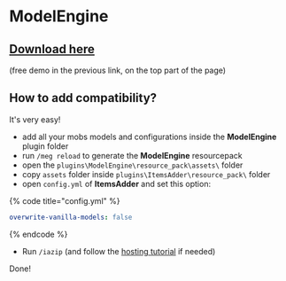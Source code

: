 # ModelEngine

## [Download here](https://www.spigotmc.org/resources/conxeptworks-model-engine%E2%80%94ultimate-entity-model-manager-1-14-1-17-1.79477/)

(free demo in the previous link, on the top part of the page)

## How to add compatibility?

It's very easy!

* add all your mobs models and configurations inside the **ModelEngine** plugin folder
* run `/meg reload` to generate the **ModelEngine** resourcepack
* open the `plugins\ModelEngine\resource_pack\assets\` folder
* copy `assets` folder inside `plugins\ItemsAdder\resource_pack\` folder
* open `config.yml` of **ItemsAdder** and set this option:

{% code title="config.yml" %}
```yaml
overwrite-vanilla-models: false
```
{% endcode %}

* Run `/iazip` (and follow the [hosting tutorial](../../plugin-usage/resourcepack-hosting/) if needed)

Done!
